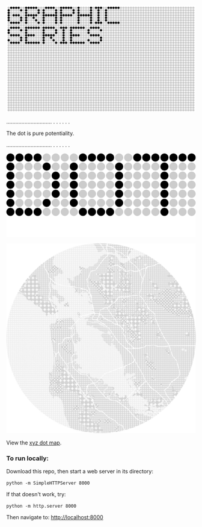 ![GRAPHIC SERIES](https://raw.githubusercontent.com/sensescape/xyz-dots/master/images/dots-title2.jpg)



..............................
.
.
.
.
.
.

The dot is pure potentiality.

..............................
.
.
.
.
.
.


![DOT](https://raw.githubusercontent.com/sensescape/xyz-dots/master/images/dot_title_space.png)

![DOT](https://raw.githubusercontent.com/sensescape/xyz-dots/master/images/dot_sf.jpg)

View the [xyz dot map](https://sensescape.github.io/xyz-dots/#12/37.7823/-122.4274).

### To run locally:

Download this repo, then start a web server in its directory:

    python -m SimpleHTTPServer 8000
    
If that doesn't work, try:

    python -m http.server 8000
    
Then navigate to: [http://localhost:8000](http://localhost:8000)
